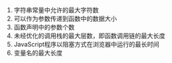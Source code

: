 1. 字符串常量中允许的最大字符数
2. 可以作为参数传递到函数中的数据大小
3. 函数声明中的参数个数
4. 未经优化的调用栈的最大层数，即函数调用链的最大长度
5. JavaScript程序以阻塞方式在浏览器中运行的最长时间
6. 变量名的最大长度

